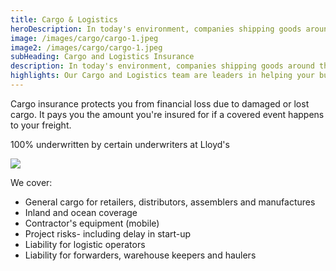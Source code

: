 ```yaml
---
title: Cargo & Logistics
heroDescription: In today's environment, companies shipping goods around the world are facing large risk management challenges.
image: /images/cargo/cargo-1.jpeg
image2: /images/cargo/cargo-1.jpeg
subHeading: Cargo and Logistics Insurance
description: In today's environment, companies shipping goods around the world are facing large risk management challenges. Our Cargo and Logistics team are leaders in helping your business avoid business disruptions and recover from costly perils.
highlights: Our Cargo and Logistics team are leaders in helping your business avoid business disruptions and recover from costly perils.
---
```

<!-- Markdown generator - https://jaspervdj.be/lorem-markdownum/ -->

Cargo insurance protects you from financial loss due to damaged or lost cargo. It pays you the amount you're insured for if a covered event happens to your freight.

100% underwritten by certain underwriters at Lloyd's

<img src="/images/Coverholder at Lloyds_black_rgb.png" style="display: block; margin: auto;" />

We cover:
- General cargo for retailers, distributors, assemblers and manufactures
-  Inland and ocean coverage
- Contractor's equipment (mobile)
- Project risks- including delay in start-up
- Liability for logistic operators
- Liability for forwarders, warehouse keepers and haulers
